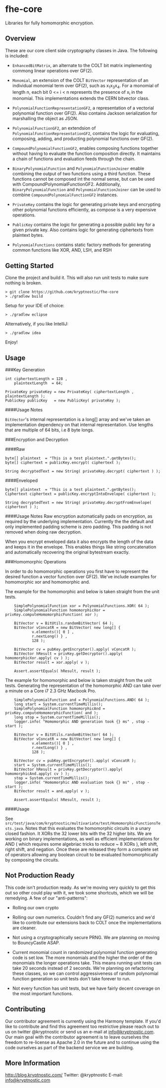 fhe-core
===========

Libraries for fully homomorphic encryption.


Overview
--------
These are our core client side cryptography classes in Java. The following is included:

- <code>EnhancedBitMatrix</code>, an alternate to the COLT bit matrix implementing commong linear operations over GF(2).

- <code>Monomial</code>, an extension of the COLT <code>BitVector</code> representation of an individual monomial term over GF(2), such as x<sub>1</sub>x<sub>3</sub>x<sub>4</sub>. For a monomial of length n, each bit 0 <= i < n represents the presence of x<sub>i</sub> in the monomial. This implementations extends the CERN bitvector class.

- <code>PolynomialFunctionRepresentationGF2</code>, a representation of a vectorial polynomial function over GF(2). Also contains Jackson serialization for marshalling the object as JSON.

- <code>PolynomialFunctionGF2</code>, an extendsion of <code>PolynomialFunctionRepresentationGF2</code>, contains the logic for evaluating, composing, adding, and producting polynomial functions over GF(2).

- <code>CompoundPolynomialFunctionGF2</code>, enables composing functions together without having to evaluate the function composition directly. It maintains a chain of functions and evaluation feeds through the chain.

- <code>BinaryPolynomialFunction</code> and <code>PolynomialFunctionJoiner</code> enable combining the output of two functions using a third function.  These functions cannot be composed int the normal sense, but can be used with CompoundPolynomialFunctionGF2.  Additionally, <code>BinaryPolynomialFunction</code> and <code>PolynomialFunctionJoiner</code> can be used to combine <code>CompoundPolynomialFunctionGF2</code> instances.

- <code>PrivateKey</code> contains the logic for generating private keys and encrypting other polynomial functions efficiently, as compose is a very expensive operations.

- <code>PublicKey</code> contains the logic for generating a possible public key for a given private key. Also contains logic for generating ciphertexts from plaintext bytes.

- <code>PolynomialFunctions</code> contains static factory methods for generating common functions like XOR, AND, LSH, and RSH


Getting Started
---------------
Clone the project and build it.  This will also run unit tests to make sure nothing is broken.

	> git clone https://github.com/kryptnostic/fhe-core
	> ./gradlew build

Setup for your IDE of choice:
	
	> ./gradlew eclipse
	
Alternatively, if you like IntelliJ:

	> ./gradlew idea	
	
Enjoy!

Usage
-----

###Key Generation
		
	int ciphertextLength = 128 ,
		plaintextLength  = 64; 
			
	PrivateKey privateKey = new PrivateKey( ciphertextLength , plaintextLength );
	PublicKey publicKey   = new PublicKey( privateKey );

####Usage Notes

<code>BitVector</code>'s internal representation is a long[] array and we've taken an implementation dependency on that internal representation. Use lengths that are multiple of 64 bits, i.e 8 byte longs.

###Encryption and Decryption
		
####Raw 		

	byte[] plaintext  = "This is a test plaintext.".getBytes();
	byte[] ciphertext = publicKey.encrypt( ciphertext );
		
	String decryptedText = new String( privateKey.decrypt( ciphertext ) );
		
####Enveloped

	byte[] plaintext  = "This is a test plaintext.".getBytes();
	Ciphertext ciphertext = publicKey.encryptIntoEnvelope( ciphertext );
	
	String decryptedText = new String( privateKey.decryptFromEnvelope( ciphertext ) ); 


####Usage Notes
Raw encryption automatically pads on encryption, as required by the underlying implementation.  Currently the the default and only implemented padding scheme is zero padding. This padding is not removed when doing raw decryption.

When you encrypt enveloped data it also encrypts the length of the data and keeps it in the envelope. This enables things like string concatenation and automatically recovering the original bytestream exactly.

###Homomorphic Operations

In order to do homomorphic operations you first have to represent the desired function a vector function over GF(2). We've include examples for homomorphic xor and homomorphic and.

The example for the homomorphic and below is taken straight from the unit tests.

        SimplePolynomialFunction xor = PolynomialFunctions.XOR( 64 );
        SimplePolynomialFunction homomorphicXor = privKey.computeHomomorphicFunction( xor );
        
        BitVector v = BitUtils.randomBitVector( 64 );
        BitVector vConcatR = new BitVector( new long[] { 
                v.elements()[ 0 ] ,
                r.nextLong() } ,  
                128 );
        
        BitVector cv = pubKey.getEncrypter().apply( vConcatR );
        BitVector hResult = privKey.getDecryptor().apply( homomorphicXor.apply( cv ) );
        BitVector result = xor.apply( v );
        
        Assert.assertEquals( hResult, result );

The example for homomorphic and below is taken straight from the unit tests. Generating the representation of the homomorphic AND can take over a minute on a Core i7 2.3 GHz Macbook Pro.

  		SimplePolynomialFunction and = PolynomialFunctions.AND( 64 );
        long start = System.currentTimeMillis();
        SimplePolynomialFunction homomorphicAnd = privKey.computeHomomorphicFunction( and );
        long stop = System.currentTimeMillis();
        logger.info( "Homomorphic AND generation took {} ms" , stop - start );
        
        BitVector v = BitUtils.randomBitVector( 64 );
        BitVector vConcatR = new BitVector( new long[] { 
                v.elements()[ 0 ] ,
                r.nextLong() } ,  
                128 );
        
        BitVector cv = pubKey.getEncrypter().apply( vConcatR );
        start = System.currentTimeMillis();
        BitVector hResult = privKey.getDecryptor().apply( homomorphicAnd.apply( cv ) );
        stop = System.currentTimeMillis();
        logger.info( "Homomorphic AND evaluation took {} ms" , stop - start );
        BitVector result = and.apply( v );
        
        Assert.assertEquals( hResult, result );

####Usage 		

See `src/test/java/com/kryptnostic/multivariate/test/HomomorphicFunctionsTests.java`.
Notes that this evaluates the homomorphic circuits in a unary closed fashion.  It XORs the 32 lower bits with the 32 higher bits. We are working on binary implementations, as well as efficient implementations for AND ( which requires some algebriac tricks to reduce ~ 8 XORs ), left shift, right shift, and negation.  Once these are released they form a complete set of operators allowing any boolean circuit to be evaluated homomorphically by composing the circuits.


Not Production Ready
--------------------
This code isn't production ready. As we're moving very quickly to get this out so other could play with it, we took some shortcuts, which we will be remedying.  A few of our "anti-patterns":

- Rolling our own crypto

- Rolling our own numerics. Couldn't find any GF(2) numerics and we'd like to contribute our extensions back to COLT once the implementations are cleaner.
	
- Not using a cryptographically secure PRNG. We are planning on moving to BouncyCastle ASAP.

- Current monomial count in randomized polynomial function generating code is set low.  The more monomials and the higher the order of the monomials the longer operations take.  This means running unit tests can take 20 seconds instead of 2 seconds.  We're planning on refactoring these classes, so we can control aggressiveness of random polynomial function generation so unit tests don't take forever to run.

- Not every function has unit tests, but we have fairly decent coverage on the most important functions.

Contributing
------------
Our contributor agreement is currently using the Harmony template. If you'd like to contribute and find this agreement too restrictive please reach out to us on twitter @kryptnostic or send us an e-mail at info@kryptnostic.com. Our main goal with the contributor agreement is to leave ourselves the freedom to re-license as Apache 2.0 in the future and to continue using the code ourselves as part of the backend service we are building.


More Information
----------------

http://blog.kryptnostic.com/
Twitter: @kryptnostic
E-mail: info@kryptnostic.com
